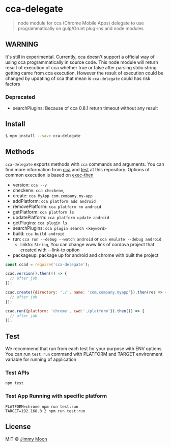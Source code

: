 # cca-delegate

> node module for cca (Chrome Mobile Apps) delegate to use programmatically on gulp/Grunt plug-ins and node modules

## WARNING

It's still in experimental. Currently, cca doesn't support a official way of using cca programmatically in source code. This node module will return result of execution of cca whether true or false after parsing stdio string getting came from cca execution. However the result of execution could be changed by updating of cca that mean is `cca-delegate` could has risk factors

### Deprecated

- searchPlugins: Because of cca 0.8.1 return timeout without any result

## Install

```sh
$ npm install --save cca-delegate
```

## Methods

`cca-delegate` exports methods with `cca` commands and arguments. You can find more information from [cca](https://www.npmjs.com/package/cca) and [test](./test) at this repository. Options of common execution is based on [exec-then](http://goo.gl/lEn3L8)

- version: `cca --v`
- checkenv: `cca checkenv`,
- create: `cca MyApp com.company.my-app`
- addPlatform: `cca platform add android`
- removePlatform: `cca platform rm android`
- getPlatform: `cca platform ls`
- updatePlatform: `cca platform update android`
- getPlugins: `cca plugin ls`
- searchPlugins: `cca plugin search <keyword>`
- build: `cca build android`
- run: `cca run --debug --watch android` or `cca emulate --debug android`
  + linkto: `String`, You can change www link of cordova project that created with --link-to option
- packageup: package up for android and chrome with built the project

```js
const ccad = require('cca-delegate');

ccad.version().then(() => {
  // after job
});

ccad.create({directory: './', name: 'com.company.myapp'}).then(res => {
  // after job
});

ccad.run({platform: 'chrome', cwd:'./platform'}).then(() => {
  // after job
});
```

## Test

We recommend that run from each test for your purpose with ENV options. You can run `test:run` command with PLATFORM and TARGET environment variable for running of application

### Test APIs

```
npm test
```

### Test App Running with specific platform

```
PLATFORM=chrome npm run test:run
TARGET=192.168.0.2 npm run test:run
```

## License

MIT © [Jimmy Moon](http://github.com/ragingwind)
